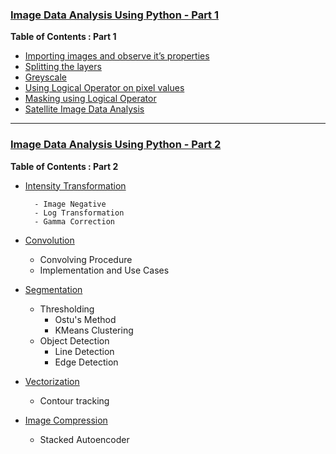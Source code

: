 
### [Image Data Analysis Using Python - Part 1](https://iphton.github.io/iphton.github.io/Image-Processing-in-Python-Part-1/)


**Table of Contents : Part 1**

- [Importing images and observe it’s properties](https://github.com/iphton/Image-Data-Analysis-Using-Pythons/tree/gh-pages/Scripts)
- [Splitting the layers](https://github.com/iphton/Image-Data-Analysis-Using-Pythons/blob/gh-pages/Scripts/Splitting%20Layers.py)
- [Greyscale](https://github.com/iphton/Image-Data-Analysis-Using-Pythons/blob/gh-pages/Scripts/Greyscale_Image.py)
- [Using Logical Operator on pixel values](https://github.com/iphton/Image-Data-Analysis-Using-Pythons/blob/gh-pages/Scripts/logical_operator_image_processing.py)
- [Masking using Logical Operator](https://github.com/iphton/Image-Data-Analysis-Using-Pythons/blob/gh-pages/Scripts/Masking_Imaging.py)
- [Satellite Image Data Analysis](https://github.com/iphton/Image-Data-Analysis-Using-Pythons/blob/gh-pages/Scripts/satellite_img_processing.py)

---

### [Image Data Analysis Using Python - Part 2](https://iphton.github.io/iphton.github.io/Image-Processing-in-Python-Part-2/)

**Table of Contents : Part 2**

- [Intensity Transformation](https://github.com/iphton/Image-Data-Analysis-Using-Pythons/tree/gh-pages/Basic%20Intensity%20Transformation)

        - Image Negative
        - Log Transformation
        - Gamma Correction

- [Convolution](https://github.com/iphton/Image-Data-Analysis-Using-Pythons/tree/gh-pages/Convolution)
    - Convolving Procedure 
    - Implementation and Use Cases

- [Segmentation](https://github.com/iphton/Image-Data-Analysis-Using-Pythons/tree/gh-pages/Segmentation)
    - Thresholding
        - Ostu's Method
        - KMeans Clustering
    - Object Detection
        - Line Detection
        - Edge Detection

- [Vectorization](https://github.com/iphton/Image-Data-Analysis-Using-Pythons/tree/gh-pages/Vectorization)
    - Contour tracking

- [Image Compression](https://github.com/iphton/Image-Data-Analysis-Using-Pythons/tree/gh-pages/Autoencoder%20Image%20Compression)
    - Stacked Autoencoder


